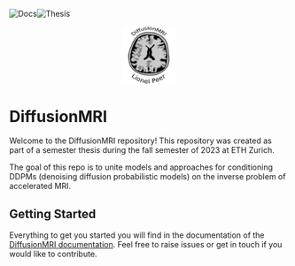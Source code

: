 ![Docs](https://github.com/liopeer/diffusionmodels/actions/workflows/build_docs.yml/badge.svg)![Thesis](https://github.com/liopeer/diffusionmodels/actions/workflows/build_tex.yml/badge.svg)

<p align="center">
  <img src="./docs/source/fig/diffMRI_logo.svg" width=100/>
</p>

# DiffusionMRI
Welcome to the DiffusionMRI repository! This repository was created as part of a semester thesis during the fall semester of 2023 at ETH Zurich.

The goal of this repo is to unite models and approaches for conditioning DDPMs (denoising diffusion probabilistic models) on the inverse problem of accelerated MRI.

## Getting Started
Everything to get you started you will find in the documentation of the [DiffusionMRI documentation](https://liopeer.github.io/diffusionmodels/index.html). Feel free to raise issues or get in touch if you would like to contribute.